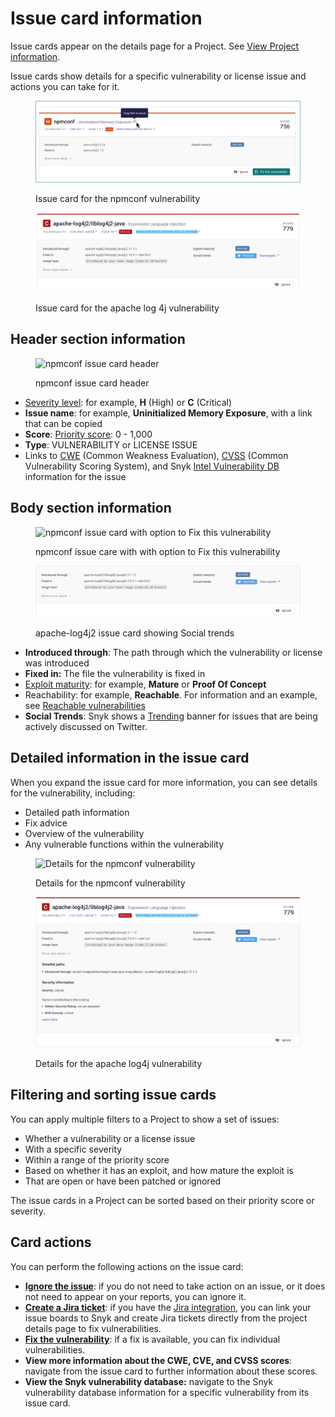 # Issue card information

Issue cards appear on the details page for a Project. See [View Project information](https://docs.snyk.io/getting-started/introduction-to-snyk-projects/view-project-information).

Issue cards show details for a specific vulnerability or license issue and actions you can take for it.

<figure><img src="../../.gitbook/assets/copy_link_to_issue-8dec2022.png" alt="Issue card for the npmconf vulnerability"><figcaption><p>Issue card for the npmconf vulnerability</p></figcaption></figure>

<figure><img src="../../.gitbook/assets/image-card-apachelog4j2-8dec2022.png" alt="Issue card for the apache log 4j vulnerability"><figcaption><p>Issue card for the apache log 4j vulnerability</p></figcaption></figure>

## Header section information

<figure><img src="../../.gitbook/assets/issue-card-header_8dec2022.png" alt="npmconf issue card header"><figcaption><p>npmconf issue card header</p></figcaption></figure>

* [Severity level](https://docs.snyk.io/introducing-snyk/snyks-core-concepts/severity-levels): for example, **H** (High) or **C** (Critical)
* **Issue name**: for example, **Uninitialized Memory Exposure**, with a link that can be copied
* **Score**: [Priority score](https://docs.snyk.io/fixing-and-prioritizing-issues/starting-to-fix-vulnerabilities/snyk-priority-score): 0 - 1,000
* **Type**: VULNERABILITY or LICENSE ISSUE
* Links to [CWE](https://cwe.mitre.org/index.html) (Common Weakness Evaluation), [CVSS](https://www.first.org/cvss/calculator/3.1) (Common Vulnerability Scoring System), and Snyk [Intel Vulnerability DB](https://snyk.io/vuln) information for the issue

## Body section information

<figure><img src="../../.gitbook/assets/issue-card-body-eg1_8dec2022.png" alt="npmconf issue card with option to Fix this vulnerability"><figcaption><p>npmconf issue care with with option to Fix this vulnerability</p></figcaption></figure>

<figure><img src="../../.gitbook/assets/issue-card_body-section_14sept2022.png" alt="apache-log4j2 issue card showing Social trends"><figcaption><p>apache-log4j2 issue card showing Social trends</p></figcaption></figure>

* **Introduced through**: The path through which the vulnerability or license was introduced
* **Fixed in:** The file the vulnerability is fixed in
* [Exploit maturity](https://docs.snyk.io/fixing-and-prioritizing-issues/issue-management/evaluating-and-prioritizing-vulnerabilities): for example, **Mature** or **Proof Of Concept**
* Reachability: for example, **Reachable**. For information and an example, see [Reachable vulnerabilities](../../features/fixing-and-prioritizing-issues/issue-management/reachable-vulnerabilities.md)
* **Social Trends**: Snyk shows a [Trending](../../features/fixing-and-prioritizing-issues/issue-management/prioritize-by-social-trends.md) banner for issues that are being actively discussed on Twitter.

## Detailed information in the issue card

When you expand the issue card for more information, you can see details for the vulnerability, including:

* Detailed path information
* Fix advice
* Overview of the vulnerability
* Any vulnerable functions within the vulnerability

<figure><img src="../../.gitbook/assets/image-card-expanded_8dec2022.png" alt="Details for the npmconf vulnerability"><figcaption><p>Details for the npmconf vulnerability</p></figcaption></figure>

<figure><img src="../../.gitbook/assets/issue_card-expanded_14sept2022.png" alt="Details for the apache log4j vulnerability"><figcaption><p>Details for the apache log4j vulnerability</p></figcaption></figure>

## Filtering and sorting issue cards

You can apply multiple filters to a Project to show a set of issues:

* Whether a vulnerability or a license issue
* With a specific severity
* Within a range of the priority score
* Based on whether it has an exploit, and how mature the exploit is
* That are open or have been patched or ignored

The issue cards in a Project can be sorted based on their priority score or severity.

## Card actions

You can perform the following actions on the issue card:

* [**Ignore the issue**](../../features/fixing-and-prioritizing-issues/issue-management/ignore-issues.md): if you do not need to take action on an issue, or it does not need to appear on your reports, you can ignore it.
* [**Create a Jira ticket**](https://docs.snyk.io/integrations/untitled-3/jira): if you have the [Jira integration](https://docs.snyk.io/integrations/untitled-3/jira), you can link your issue boards to Snyk and create Jira tickets directly from the project details page to fix vulnerabilities.
* [**Fix the vulnerability**](https://docs.snyk.io/snyk-open-source/open-source-basics/fixing-vulnerabilities): if a fix is available, you can fix individual vulnerabilities.
* **View more information about the CWE, CVE, and CVSS scores**: navigate from the issue card to further information about these scores.
* **View the Snyk vulnerability database:** navigate to the Snyk vulnerability database information for a specific vulnerability from its issue card.
